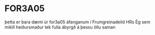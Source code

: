# FOR3A05
þetta er bara dæmi úr for3a05 áfanganum í Frumgreinadeild HRs
Ég sem mikill heiðursmaður tek fulla ábyrgð á þessu öllu saman
